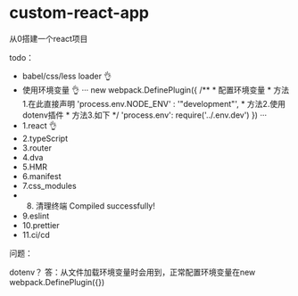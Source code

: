 # custom-react-app
从0搭建一个react项目

todo：
- babel/css/less loader 👌
- 使用环境变量 👌
···
 new webpack.DefinePlugin({
                /**
                 * 配置环境变量
                 * 方法1.在此直接声明 'process.env.NODE_ENV' : '"development"',
                 * 方法2.使用dotenv插件
                 * 方法3.如下
                 */
                'process.env': require('../.env.dev')
            })
···
- 1.react 👌
- 2.typeScript
- 3.router
- 4.dva
- 5.HMR
- 6.manifest
- 7.css_modules
- 8. 清理终端 Compiled successfully!
- 9.eslint
- 10.prettier
- 11.ci/cd

问题：

dotenv？
答：从文件加载环境变量时会用到，正常配置环境变量在new webpack.DefinePlugin({}) 
